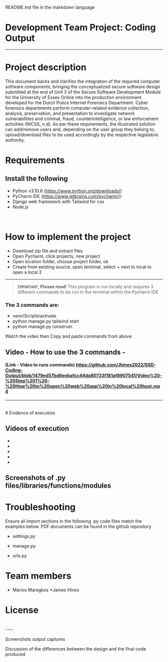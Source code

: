 README.md file in the markdown language 

# Development Team Project: Coding Output
----
# Project description 
This document backs and clarifies the integration of the required computer software components, bringing the conceptualized secure software design submitted at the end of Unit 3 of the Secure Software Development Module for the University of Essex Online into the production environment developed for the Dutch Police Internet Forensics Department. Cyber forensics departments perform computer-related evidence collection, analysis, preservation, and presentation to investigate network vulnerabilities and criminal, fraud, counterintelligence, or law enforcement activities (NICSS, n.d). As per these requirements, the illustrated solution can add/remove users and, depending on the user group they belong to, upload/download files to be used accordingly by the respective legislative authority.
<br/>
# Requirements 

## Install the following
* Python v3.10.6 (https://www.python.org/downloads/)
* PyCharm IDE (https://www.jetbrains.com/pycharm/)) 
* Django web framework with Tailwind for css
* Node.js 
<br/>

# How to implement the project

* Download zip file and extract files
* Open Pycharm, click projects, new project
* Open location folder, choose project folder, ok
* Create from existing source, open terminal, select + next to local to open a local 2
----
> **`IMPORTANT`, Please read!** This program is run locally and requires 3 different commands to be run in the terminal within the Pycharm IDE 
### The 3 commands are:

* venv\Scripts\activate  
* python manage.py tailwind start 
* python manage.py runserver.

Watch the video then Copy and paste commands from above.

## Video - How to use the 3 commands - 
#### (Link - Video to runs commands) https://github.com/Jhines2022/SSD-Coding-Output/blob/1479ed57bd6eebafcc44da80733f181af8907541/Video%20-%20Step%201%20-%20How%20to%20open%20web%20app%20in%20local%20host.mp4
----
<br/>
# Evidence of execution 

## Videos of execution

* 
*
*
*
*


## Screenshots of .py files/libraries/functions/modules

# Troubleshooting

Ensure all import sections in the following .py code files match the examples below. PDF documents can be found in the github repository

* settings.py 


* manage.py 


* urls.py 


# Team members
* Marios Maragkos
*James Hines

# License


<br/>
----

Screenshots
output captures



Discussion of the differences between the design and the final code produced




